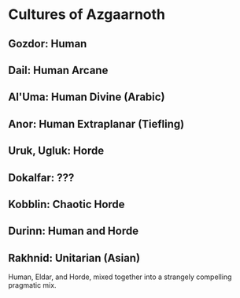 # Cultures of Azgaarnoth

## Gozdor: Human

## Dail: Human Arcane

## Al'Uma: Human Divine (Arabic)

## Anor: Human Extraplanar (Tiefling)

## Uruk, Ugluk: Horde

## Dokalfar: ???

## Kobblin: Chaotic Horde

## Durinn: Human and Horde

## Rakhnid: Unitarian (Asian)
Human, Eldar, and Horde, mixed together into a strangely compelling pragmatic mix.

